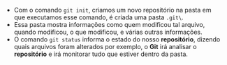 * Com o comando `git init`, criamos um novo repositório na pasta em que executamos esse comando, é criada uma pasta `.git\`.
* Essa pasta mostra informações como quem modificou tal arquivo, quando modificou, o que modificou, e várias outras informações.
* O comando `git status` informa o estado do nosso **repositório**, dizendo quais arquivos foram alterados por exemplo, o **Git** irá analisar o **repositório** e irá monitorar tudo que estiver dentro da pasta.
